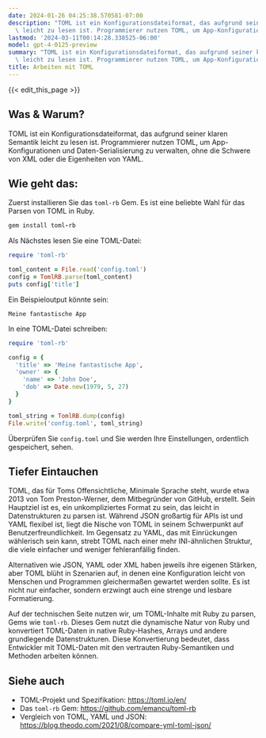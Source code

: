 ```yaml
---
date: 2024-01-26 04:25:38.570581-07:00
description: "TOML ist ein Konfigurationsdateiformat, das aufgrund seiner klaren Semantik\
  \ leicht zu lesen ist. Programmierer nutzen TOML, um App-Konfigurationen und\u2026"
lastmod: '2024-03-11T00:14:28.338525-06:00'
model: gpt-4-0125-preview
summary: "TOML ist ein Konfigurationsdateiformat, das aufgrund seiner klaren Semantik\
  \ leicht zu lesen ist. Programmierer nutzen TOML, um App-Konfigurationen und\u2026"
title: Arbeiten mit TOML
---
```


{{< edit_this_page >}}

## Was & Warum?

TOML ist ein Konfigurationsdateiformat, das aufgrund seiner klaren Semantik leicht zu lesen ist. Programmierer nutzen TOML, um App-Konfigurationen und Daten-Serialisierung zu verwalten, ohne die Schwere von XML oder die Eigenheiten von YAML.

## Wie geht das:

Zuerst installieren Sie das `toml-rb` Gem. Es ist eine beliebte Wahl für das Parsen von TOML in Ruby.

```Ruby
gem install toml-rb
```

Als Nächstes lesen Sie eine TOML-Datei:

```Ruby
require 'toml-rb'

toml_content = File.read('config.toml')
config = TomlRB.parse(toml_content)
puts config['title']
```

Ein Beispieloutput könnte sein:

```
Meine fantastische App
```

In eine TOML-Datei schreiben:

```Ruby
require 'toml-rb'

config = {
  'title' => 'Meine fantastische App',
  'owner' => {
    'name' => 'John Doe',
    'dob' => Date.new(1979, 5, 27)
  }
}

toml_string = TomlRB.dump(config)
File.write('config.toml', toml_string)
```

Überprüfen Sie `config.toml` und Sie werden Ihre Einstellungen, ordentlich gespeichert, sehen.

## Tiefer Eintauchen

TOML, das für Toms Offensichtliche, Minimale Sprache steht, wurde etwa 2013 von Tom Preston-Werner, dem Mitbegründer von GitHub, erstellt. Sein Hauptziel ist es, ein unkompliziertes Format zu sein, das leicht in Datenstrukturen zu parsen ist. Während JSON großartig für APIs ist und YAML flexibel ist, liegt die Nische von TOML in seinem Schwerpunkt auf Benutzerfreundlichkeit. Im Gegensatz zu YAML, das mit Einrückungen wählerisch sein kann, strebt TOML nach einer mehr INI-ähnlichen Struktur, die viele einfacher und weniger fehleranfällig finden.

Alternativen wie JSON, YAML oder XML haben jeweils ihre eigenen Stärken, aber TOML blüht in Szenarien auf, in denen eine Konfiguration leicht von Menschen und Programmen gleichermaßen gewartet werden sollte. Es ist nicht nur einfacher, sondern erzwingt auch eine strenge und lesbare Formatierung.

Auf der technischen Seite nutzen wir, um TOML-Inhalte mit Ruby zu parsen, Gems wie `toml-rb`. Dieses Gem nutzt die dynamische Natur von Ruby und konvertiert TOML-Daten in native Ruby-Hashes, Arrays und andere grundlegende Datenstrukturen. Diese Konvertierung bedeutet, dass Entwickler mit TOML-Daten mit den vertrauten Ruby-Semantiken und Methoden arbeiten können.

## Siehe auch

- TOML-Projekt und Spezifikation: https://toml.io/en/
- Das `toml-rb` Gem: https://github.com/emancu/toml-rb
- Vergleich von TOML, YAML und JSON: https://blog.theodo.com/2021/08/compare-yml-toml-json/
